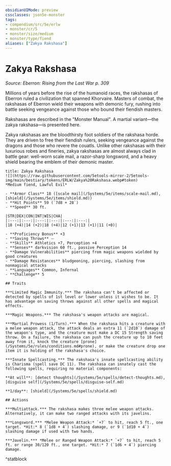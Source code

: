 ```yaml
---
obsidianUIMode: preview
cssclasses: json5e-monster
tags:
- compendium/src/5e/erlw
- monster/cr/5
- monster/size/medium
- monster/type/fiend
aliases: ["Zakya Rakshasa"]
---
```

# Zakya Rakshasa
*Source: Eberron: Rising from the Last War p. 309*  

Millions of years before the rise of the humanoid races, the rakshasas of Eberron ruled a civilization that spanned Khorvaire. Masters of combat, the rakshasas of Eberron wield their weapons with demonic fury, rushing into battle seeking vengeance against those who bound their fiendish masters.

Rakshasas are described in the "Monster Manual". A martial variant—the zakya rakshasa—is presented here.

Zakya rakshasas are the bloodthirsty foot soldiers of the rakshasa horde. They are driven to free their fiendish rulers, seeking vengeance against the dragons and those who revere the couatls. Unlike other rakshasas with their luxurious robes and fineries, zakya rakshasas are almost always clad in battle gear: well-worn scale mail, a razor-sharp longsword, and a heavy shield bearing the emblem of their demonic master.

```ad-statblock
title: Zakya Rakshasa
![](https://raw.githubusercontent.com/5etools-mirror-2/5etools-img/main/bestiary/tokens/ERLW/Zakya%20Rakshasa.webp#token)
*Medium fiend, Lawful Evil*

- **Armor Class** 18 ([scale mail](/Systems/5e/items/scale-mail.md), [shield](/Systems/5e/items/shield.md))
- **Hit Points** 59 (`7d8 + 28`)
- **Speed** 30 ft.

|STR|DEX|CON|INT|WIS|CHA|
|:---:|:---:|:---:|:---:|:---:|:---:|
|18 (+4)|14 (+2)|18 (+4)|12 (+1)|13 (+1)|11 (+0)|

- **Proficiency Bonus** +3
- **Saving Throws** ⏤
- **Skills** Athletics +7, Perception +4
- **Senses** darkvision 60 ft., passive Perception 14
- **Damage Vulnerabilities** piercing from magic weapons wielded by good creatures
- **Damage Resistances** bludgeoning, piercing, slashing from nonmagical attacks
- **Languages** Common, Infernal
- **Challenge** 5

## Traits

***Limited Magic Immunity.*** The rakshasa can't be affected or detected by spells of 1st level or lower unless it wishes to be. It has advantage on saving throws against all other spells and magical effects.

***Magic Weapons.*** The rakshasa's weapon attacks are magical.

***Martial Prowess (1/Turn).*** When the rakshasa hits a creature with a melee weapon attack, the attack deals an extra 11 (`2d10`) damage of the weapon's type, and the creature must make a DC 15 Strength saving throw. On a failure, the rakshasa can push the creature up to 10 feet away from it, knock the creature [prone](/Systems/5e/rules/conditions.md#prone), or make the creature drop one item it is holding of the rakshasa's choice.

***Innate Spellcasting.*** The rakshasa's innate spellcasting ability is Charisma (spell save DC 11). The rakshasa can innately cast the following spells, requiring no material components:

**At will**: [detect thoughts](/Systems/5e/spells/detect-thoughts.md), [disguise self](/Systems/5e/spells/disguise-self.md)

**1/day**: [shield](/Systems/5e/spells/shield.md)

## Actions

***Multiattack.*** The rakshasa makes three melee weapon attacks. Alternatively, it can make two ranged attacks with its javelins.

***Longsword.*** *Melee Weapon Attack:* `+7` to hit, reach 5 ft., one target. *Hit:* 8 (`1d8 + 4`) slashing damage, or 9 (`1d10 + 4`) slashing damage if used with two hands.

***Javelin.*** *Melee or Ranged Weapon Attack:* `+7` to hit, reach 5 ft. or range 30/120 ft., one target. *Hit:* 7 (`1d6 + 4`) piercing damage.
```
^statblock